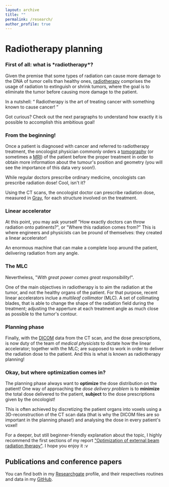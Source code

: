 ```yaml
---
layout: archive
title: ""
permalink: /research/
author_profile: true
---
```


<h1> Radiotherapy planning </h1>


<h3>First of all: what is *radiotherapy*?</h3>

Given the premise that some types of radiation can cause more damage to the DNA of tumor cells than healthy ones, [radiotherapy](https://en.wikipedia.org/wiki/Radiation_therapy) comprises the usage of radiation to extinguish or shrink tumors, where the goal is to eliminate the tumor before causing more damage to the patient.

In a nutshell: <q> Radiotherapy is the art of treating cancer with something known to cause cancer! </q>

Got curious? Check out the next paragraphs to understand how exactly it is possible to accomplish this ambitious goal!

<h3>From the beginning!</h3>

Once a patient is diagnosed with cancer and referred to radiotherapy treatment, the oncologist physician commonly orders a [tomography](https://en.wikipedia.org/wiki/Tomography) (or sometimes a [MRI](https://en.wikipedia.org/wiki/Magnetic_resonance_imaging)) of the patient before the proper treatment in order to obtain more information about the tumour's position and geometry (you will see the importance of this data very soon!).

While regular doctors prescribe ordinary medicine, oncologists can prescribe radiation dose! Cool, isn't it?

Using the CT scans, the oncologist doctor can prescribe radiation dose, measured in [Gray](https://en.wikipedia.org/wiki/Gray_(unit)), for each structure involved on the treatment.

<h3>Linear accelerator</h3>

At this point, you may ask yourself "How exactly doctors can throw radiation onto patinents?", or "Where this radiation comes from?"
This is where engineers and physicists can be pround of themselves: they created a linear accelerator!

An enormous machine that can make a complete loop around the patient, delivering radiation from any angle.

<h3>The MLC</h3>

Nevertheless, "*With great power comes great responsibility!*".

One of the main objectives in radiotherapy is to aim the radiation at the tumor, and not the healthy organs of the patient.
For that purpose, recent linear accelerators inclue a *multileaf collimator* (MLC). A set of collimating blades, that is able to change the shape of the radiation field during the treatment; adjusting the apperture at each treatment angle as much close as possible to the tumor's contour.


<h3>Planning phase</h3>

Finally, with the [DICOM](https://en.wikipedia.org/wiki/DICOM) data from the CT scan, and the dose prescriptions, is now duty of the team of *medical physicists* to dictate how the linear accelerator; together with the MLC; are supposed to work in order to deliver the radiation dose to the patient. And this is what is known as radiotherapy planning!

<h3>Okay, but where optimization comes in?</h3>

The planning phase always want to **optimize** the dose distribution on the patient!
One way of approaching the *dose delivery problem* is to **minimize** the total dose delivered to the patient, **subject** to the dose prescriptions given by the oncologist!

This is often achieved by discretizing the patient organs into voxels using a 3D-reconstruction of the CT scan data (that is why the DICOM files are so important in the planning phase!) and analysing the dose in every patient's voxel!

For a deeper, but still beginner-friendly explanation about the topic, I highly recommend the first sections of my report ["Optimization of external beam radiation therapy"](https://www.researchgate.net/publication/362482036_Optimization_of_external_beam_radiation_therapy). I hope you enjoy it :v



<h2> Publications and conference papers </h2>

You can find both in my [Researchgate](https://www.researchgate.net/profile/Vinicius-Jameli) profile, and their respectives routines and data in my [GitHub](https://github.com/Vjameli).

<!---
 {% if author.googlescholar %}
   You can also find my articles on <u><a href="{{author.googlescholar}}">my Google Scholar profile</a>.</u>
 {% endif %}

 {% include base_path %}

 {% for post in site.publications reversed %}
  {% include archive-single.html %}
 {% endfor %}
-->
